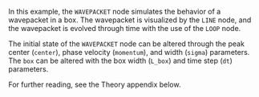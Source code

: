 <!--- Add SEO here --->

In this example, the `WAVEPACKET` node simulates the behavior of a wavepacket in a box. The wavepacket is visualized by the `LINE` node, and the wavepacket is evolved through time with the use of the `LOOP` node.

The initial state of the `WAVEPACKET` node can be altered through the peak center (`center`), phase velocity (`momentum`), and width (`sigma`) parameters. The `box` can be altered with the box width (`L_box`) and time step (`dt`) parameters.

For further reading, see the Theory appendix below.

